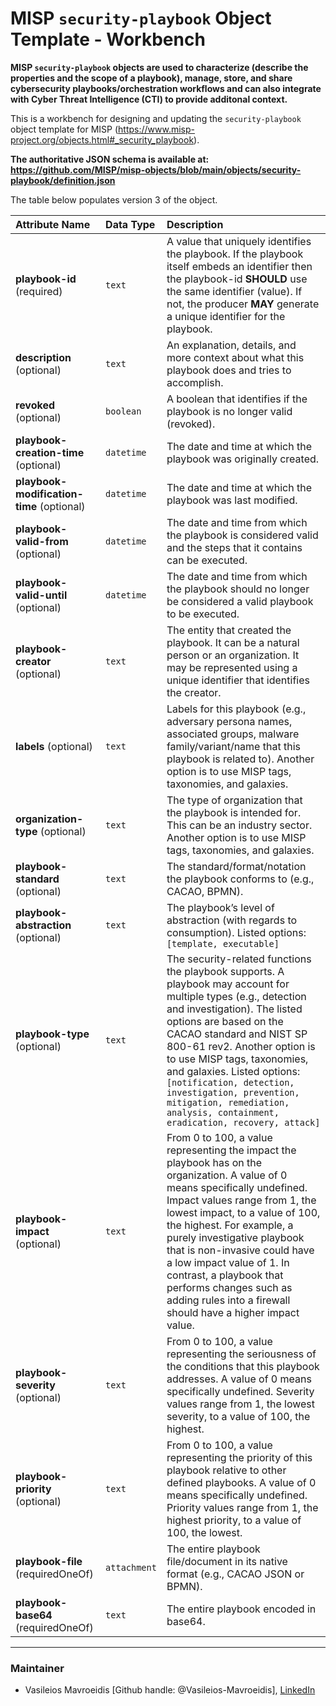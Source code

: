 # MISP `security-playbook` Object Template - Workbench

**MISP `security-playbook` objects are used to characterize (describe the properties and the scope of a playbook), manage, store, and share cybersecurity playbooks/orchestration workflows and can also integrate with Cyber Threat Intelligence (CTI) to provide additonal context.**

This is a workbench for designing and updating the `security-playbook` object template for MISP (https://www.misp-project.org/objects.html#_security_playbook).

**The authoritative JSON schema is available at: https://github.com/MISP/misp-objects/blob/main/objects/security-playbook/definition.json**

The table below populates version 3 of the object.

| Attribute Name | Data Type | Description |
| :--- | :--- |:--- |
| **playbook-id** (required)| `text` | A value that uniquely identifies the playbook. If the playbook itself embeds an identifier then the playbook-id **SHOULD** use the same identifier (value). If not, the producer **MAY** generate a unique identifier for the playbook. |
| **description** (optional)| `text` | An explanation, details, and more context about what this playbook does and tries to accomplish. |
| **revoked** (optional)| `boolean` | A boolean that identifies if the playbook is no longer valid (revoked). |
| **playbook-creation-time** (optional)| `datetime` | The date and time at which the playbook was originally created. |
| **playbook-modification-time** (optional)| `datetime` | The date and time at which the playbook was last modified. |
| **playbook-valid-from** (optional)| `datetime` | The date and time from which the playbook is considered valid and the steps that it contains can be executed. |
| **playbook-valid-until** (optional)| `datetime` | The date and time from which the playbook should no longer be considered a valid playbook to be executed. |
| **playbook-creator** (optional)| `text` | The entity that created the playbook. It can be a natural person or an organization. It may be represented using a unique identifier that identifies the creator. |
| **labels** (optional)| `text` | Labels for this playbook (e.g., adversary persona names, associated groups, malware family/variant/name that this playbook is related to). Another option is to use MISP tags, taxonomies, and galaxies. |
| **organization-type** (optional)| `text` | The type of organization that the playbook is intended for. This can be an industry sector. Another option is to use MISP tags, taxonomies, and galaxies.|
| **playbook-standard** (optional)| `text` | The standard/format/notation the playbook conforms to (e.g., CACAO, BPMN). |
| **playbook-abstraction** (optional)| `text` | The playbook’s level of abstraction (with regards to consumption). Listed options: `[template, executable]` |
| **playbook-type** (optional)| `text` | The security-related functions the playbook supports. A playbook may account for multiple types (e.g., detection and investigation). The listed options are based on the CACAO standard and NIST SP 800-61 rev2. Another option is to use MISP tags, taxonomies, and galaxies. Listed options: `[notification, detection, investigation, prevention, mitigation, remediation, analysis, containment, eradication, recovery, attack]` |
| **playbook-impact** (optional)| `text` | From 0 to 100, a value representing the impact the playbook has on the organization. A value of 0 means specifically undefined. Impact values range from 1, the lowest impact, to a value of 100, the highest. For example, a purely investigative playbook that is non-invasive could have a low impact value of 1. In contrast, a playbook that performs changes such as adding rules into a firewall should have a higher impact value. |
| **playbook-severity** (optional)| `text` | From 0 to 100, a value representing the seriousness of the conditions that this playbook addresses. A value of 0 means specifically undefined. Severity values range from 1, the lowest severity, to a value of 100, the highest. |
| **playbook-priority** (optional)| `text` | From 0 to 100, a value representing the priority of this playbook relative to other defined playbooks. A value of 0 means specifically undefined. Priority values range from 1, the highest priority, to a value of 100, the lowest. |
| **playbook-file** (requiredOneOf)| `attachment` | The entire playbook file/document in its native format (e.g., CACAO JSON or BPMN). |
| **playbook-base64** (requiredOneOf)| `text` | The entire playbook encoded in base64. |

---

### Maintainer 
* Vasileios Mavroeidis [Github handle: @Vasileios-Mavroeidis], [LinkedIn](https://www.linkedin.com/in/vasileiosmavroeidis)
